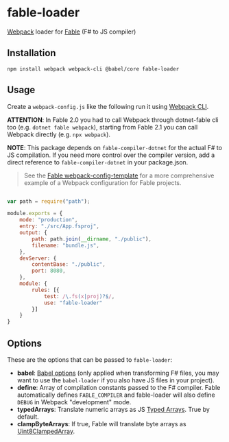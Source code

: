 # fable-loader

[Webpack](https://webpack.js.org/) loader for [Fable](http://fable.io/) (F# to JS compiler)

## Installation

```npm install webpack webpack-cli @babel/core fable-loader```

## Usage

Create a `webpack-config.js` like the following run it using [Webpack CLI](https://webpack.js.org/guides/getting-started/).

**ATTENTION**: In Fable 2.0 you had to call Webpack through dotnet-fable cli too (e.g. `dotnet fable webpack`), starting from Fable 2.1 you can call Webpack directly (e.g. `npx webpack`).

**NOTE**: This package depends on `fable-compiler-dotnet` for the actual F# to JS compilation. If you need more control over the compiler version, add a direct reference to `fable-compiler-dotnet` in your package.json.

> See the [Fable webpack-config-template](https://github.com/fable-compiler/webpack-config-template) for a more comprehensive example of a Webpack configuration for Fable projects.

```js

var path = require("path");

module.exports = {
    mode: "production",
    entry: "./src/App.fsproj",
    output: {
        path: path.join(__dirname, "./public"),
        filename: "bundle.js",
    },
    devServer: {
        contentBase: "./public",
        port: 8080,
    },
    module: {
        rules: [{
            test: /\.fs(x|proj)?$/,
            use: "fable-loader"
        }]
    }
}

```

## Options

These are the options that can be passed to `fable-loader`:

- **babel**: [Babel options](https://babeljs.io/docs/en/options) (only applied when transforming F# files, you may want to use the `babel-loader` if you also have JS files in your project).
- **define**: Array of compilation constants passed to the F# compiler. Fable automatically defines `FABLE_COMPILER` and fable-loader will also define `DEBUG` in Webpack "development" mode.
- **typedArrays**: Translate numeric arrays as JS [Typed Arrays](https://developer.mozilla.org/en-US/docs/Web/JavaScript/Reference/Global_Objects/TypedArray). True by default.
- **clampByteArrays**: If true, Fable will translate byte arrays as [Uint8ClampedArray](https://developer.mozilla.org/en-US/docs/Web/JavaScript/Reference/Global_Objects/Uint8ClampedArray).
